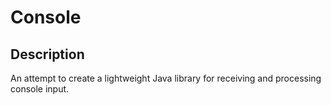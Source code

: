 <!--

######################################################################
#
# File: INSTALL.md
#
# Copyright (c) 2017, Adam W. Dace
#
# https://opensource.org/licenses/GPL-3.0
#
######################################################################

-->

# Console
## Description
An attempt to create a lightweight Java library for receiving and processing
console input.

